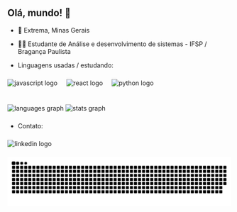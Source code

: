 ## Olá, mundo! 👋

- 📍 Extrema, Minas Gerais
- 👨‍🎓 Estudante de Análise e desenvolvimento de sistemas - IFSP / Bragança Paulista

- Linguagens usadas / estudando:

###

<div align="left">
  <img src="https://cdn.jsdelivr.net/gh/devicons/devicon/icons/javascript/javascript-original.svg" height="40" alt="javascript logo"  />
  <img width="12" />
  <img src="https://cdn.jsdelivr.net/gh/devicons/devicon/icons/react/react-original.svg" height="40" alt="react logo"  />
  <img width="12" />
  <img src="https://cdn.jsdelivr.net/gh/devicons/devicon/icons/python/python-original.svg" height="40" alt="python logo"  />
</div>

###

<br clear="both">

<div align="left">
  <img src="https://github-readme-stats.vercel.app/api/top-langs?username=IanSouza05&locale=en&hide_title=false&layout=compact&card_width=320&langs_count=5&theme=flag-india&hide_border=false&order=2" height="150" alt="languages graph"  />
  <img src="https://github-readme-stats.vercel.app/api?username=IanSouza05&hide_title=false&hide_rank=false&show_icons=true&include_all_commits=true&count_private=true&disable_animations=false&theme=flag-india&locale=en&hide_border=false&order=1" height="150" alt="stats graph"  />
</div>

###

- Contato: 

###

<div align="left">
  <img href="https://www.linkedin.com/in/ian-souza-88a303332/" src="https://img.shields.io/badge/LinkedIn-0A66C2?logo=linkedin&logoColor=white&style=for-the-badge" height="40" alt="linkedin logo"  />
</div>

###

###
<picture align="center">
  <source media="(prefers-color-scheme: dark)" srcset="https://raw.githubusercontent.com/IanSouza05/IanSouza05/output/github-contribution-grid-snake-dark.svg">
  <source media="(prefers-color-scheme: light)" srcset="https://raw.githubusercontent.com/IanSouza05/IanSouza05/output/github-contribution-grid-snake-dark.svg">
  <img align="center" alt="github contribution grid snake animation" src="https://raw.githubusercontent.com/mari4souza/mari4souza/output/github-contribution-grid-snake.svg">
</picture>
